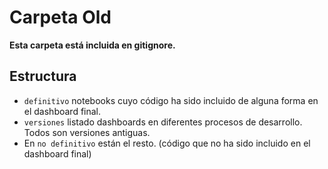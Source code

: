# Carpeta Old

**Esta carpeta está incluida en gitignore.**
## Estructura

  * `definitivo` notebooks cuyo código ha sido incluido de alguna forma en el dashboard final.  
  *  `versiones` listado dashboards en diferentes procesos de desarrollo. Todos son versiones antiguas.  
  *  En `no definitivo` están el resto. (código que no ha sido incluido en el dashboard final)  